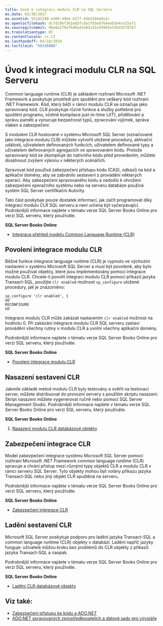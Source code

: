 ```yaml
---
title: Úvod k integraci modulu CLR na SQL Serveru
ms.date: 03/30/2017
ms.assetid: 551d2290-ed80-49be-b377-44b32444da1c
ms.openlocfilehash: dc7d19bf361ed5fcda1fd5edf64eeb5e4ce15a71
ms.sourcegitcommit: 0be8a279af6d8a43e03141e349d3efd5d35f8767
ms.translationtype: HT
ms.contentlocale: cs-CZ
ms.lasthandoff: 04/18/2019
ms.locfileid: "59336808"
---
```

# <a name="introduction-to-sql-server-clr-integration"></a>Úvod k integraci modulu CLR na SQL Serveru
Common language runtime (CLR) je základem rozhraní Microsoft .NET Framework a poskytuje prostředí pro spuštění pro veškerý kód rozhraní .NET Framework. Kód, který běží v rámci modulu CLR se označuje jako spravovaný kód. CLR poskytuje různé funkce a služby potřebné pro spuštění programu, včetně kompilace just-in-time (JIT), přidělování a správu paměti a vynucuje bezpečnost typů, zpracování výjimek, správa vláken a zabezpečení.  
  
 S modulem CLR hostované v systému Microsoft SQL Server (označované jako integrace modulu CLR) můžete vytvořit uložené procedury, aktivační události, uživatelem definovaných funkcích, uživatelem definované typy a uživatelem definovaných agregacích ve spravovaném kódu. Protože spravovaný kód se zkompiluje do nativního kódu před provedením, můžete dosáhnout zvýšení výkonu v některých scénářích.  
  
 Spravovat kód používá zabezpečení přístupu kódu (CAS), odkazů na kód a aplikační domény, aby se zabránilo sestavení z provádění některých operací. Aby zabezpečení spravovaného kódu a nedošlo k ohrožení zabezpečení operačního systému nebo na serveru databáze používá systém SQL Server certifikační Autority.  
  
 Tato část poskytuje pouze dostatek informací, jak začít programovat díky integraci modulu CLR SQL serveru a není určena být vyčerpávající. Podrobnější informace najdete v tématu verze SQL Server Books Online pro verzi SQL serveru, který používáte.  
  
 **SQL Server Books Online**  
  
-   [Integrace přehled modelu Common Language Runtime (CLR)](https://go.microsoft.com/fwlink/?LinkId=115242)  
  
## <a name="enabling-clr-integration"></a>Povolení integrace modulu CLR  
 Běžné funkce integrace language runtime (CLR) je vypnuto ve výchozím nastavení v systému Microsoft SQL Server a musí být povolené, aby bylo možné používat objekty, které jsou implementovány pomocí integrace modulu CLR. Chcete-li povolit integraci modulu CLR pomocí příkazů jazyka Transact-SQL, použijte `clr enabled` možnost `sp_configure` uložené procedury, jak je znázorněno:  
  
```  
sp_configure 'clr enabled', 1  
GO  
RECONFIGURE  
GO  
```  
  
 Integrace modulu CLR může zakázat nastavením `clr enabled` možnost na hodnotu 0. Při zakázání integrace modulu CLR SQL serveru zastaví provádění všechny rutiny v modulu CLR a uvolní všechny aplikační domény.  
  
 Podrobnější informace najdete v tématu verze SQL Server Books Online pro verzi SQL serveru, který používáte.  
  
 **SQL Server Books Online**  
  
-   [Povolení integrace modulu CLR](https://go.microsoft.com/fwlink/?LinkId=115230)  
  
## <a name="deploying-a-clr-assembly"></a>Nasazení sestavení CLR  
 Jakmile základě metod modulu CLR byly testovány a ověřit na testovací server, můžete distribuovat do provozní servery s použitím skriptu nasazení. Skript nasazení můžete vygenerovat ručně nebo pomocí SQL Server Management Studio. Podrobnější informace najdete v tématu verze SQL Server Books Online pro verzi SQL serveru, který používáte.  
  
 **SQL Server Books Online**  
  
1. [Nasazení modulu CLR databázové objekty](https://go.microsoft.com/fwlink/?LinkId=115232)  
  
## <a name="clr-integration-security"></a>Zabezpečení integrace CLR  
 Model zabezpečení integrace systému Microsoft SQL Server pomocí rozhraní Microsoft .NET Framework common language runtime (CLR) spravuje a chrání přístup mezi různými typy objektů CLR a modulu CLR v rámci serveru SQL Server. Tyto objekty mohou být volány příkazu jazyka Transact-SQL nebo jiný objekt CLR spuštěná na serveru.  
  
 Podrobnější informace najdete v tématu verze SQL Server Books Online pro verzi SQL serveru, který používáte.  
  
 **SQL Server Books Online**  
  
-   [Zabezpečení integrace CLR](https://go.microsoft.com/fwlink/?LinkId=115234)  
  
## <a name="debugging-a-clr-assembly"></a>Ladění sestavení CLR  
 Microsoft SQL Server poskytuje podporu pro ladění jazyka Transact-SQL a common language runtime (CLR) objekty v databázi. Ladění napříč jazyky funguje: uživatelé můžou kroku bez problémů do CLR objekty z příkazů jazyka Transact-SQL a naopak.  
  
 Podrobnější informace najdete v tématu verze SQL Server Books Online pro verzi SQL serveru, který používáte.  
  
 **SQL Server Books Online**  
  
-   [Ladění CLR databázové objekty](https://go.microsoft.com/fwlink/?LinkId=115236)  
  
## <a name="see-also"></a>Viz také:

- [Zabezpečení přístupu ke kódu a ADO.NET](../../../../../docs/framework/data/adonet/code-access-security.md)
- [ADO.NET spravovaných zprostředkovatelích a datové sady pro vývojáře](https://go.microsoft.com/fwlink/?LinkId=217917)
